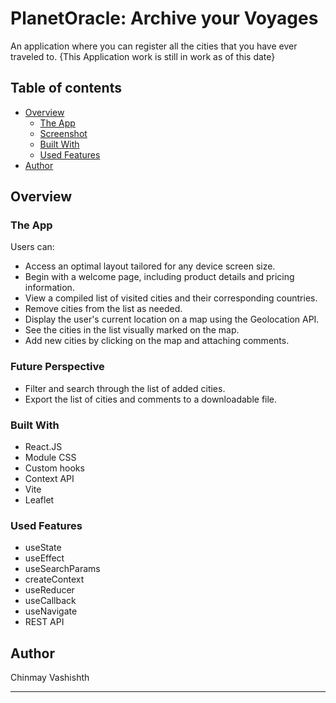 # PlanetOracle: Archive your Voyages

An application where you can register all the cities that you have ever traveled to.
{This Application work is still in work as of this date}

## Table of contents

- [Overview](#overview)
  - [The App](#the-app)
  - [Screenshot](#screenshot)
  - [Built With](#built-with)
  - [Used Features](#used-features)
- [Author](#author)

## Overview

### The App

Users can:

- Access an optimal layout tailored for any device screen size.
- Begin with a welcome page, including product details and pricing information.
- View a compiled list of visited cities and their corresponding countries.
- Remove cities from the list as needed.
- Display the user's current location on a map using the Geolocation API.
- See the cities in the list visually marked on the map.
- Add new cities by clicking on the map and attaching comments.

### Future Perspective

- Filter and search through the list of added cities.
- Export the list of cities and comments to a downloadable file.

### Built With

- React.JS
- Module CSS
- Custom hooks
- Context API
- Vite
- Leaflet

### Used Features

- useState
- useEffect
- useSearchParams
- createContext
- useReducer
- useCallback
- useNavigate
- REST API

## Author

Chinmay Vashishth

---

